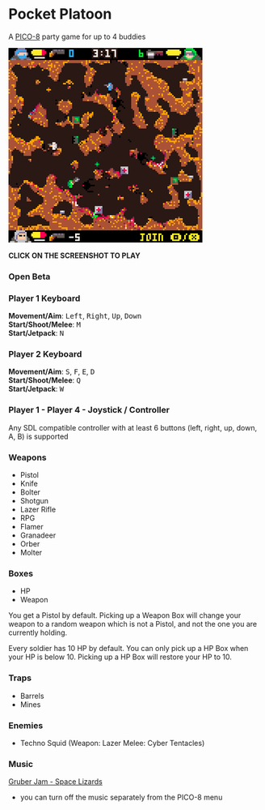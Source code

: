 # Pocket Platoon
A [PICO-8](https://www.lexaloffle.com/pico-8.php) party game for up to 4 buddies  

[<img src="screenshot.png">](https://donbattery.github.io/pocket_platoon/)  

**CLICK ON THE SCREENSHOT TO PLAY**  

### Open Beta

### Player 1 Keyboard
**Movement/Aim**: <kbd>Left</kbd>, <kbd>Right</kbd>, <kbd>Up</kbd>, <kbd>Down</kbd>  
**Start/Shoot/Melee**: <kbd>M</kbd>  
**Start/Jetpack**: <kbd>N</kbd>  

### Player 2 Keyboard
**Movement/Aim**:  <kbd>S</kbd>, <kbd>F</kbd>, <kbd>E</kbd>, <kbd>D</kbd>  
**Start/Shoot/Melee**: <kbd>Q</kbd>  
**Start/Jetpack**: <kbd>W</kbd>  

### Player 1 - Player 4 - Joystick / Controller

Any SDL compatible controller with at least 6 buttons (left, right, up, down, A, B) is supported

### Weapons  
- Pistol 
- Knife
- Bolter
- Shotgun
- Lazer Rifle
- RPG
- Flamer
- Granadeer
- Orber
- Molter

### Boxes 
- HP
- Weapon  

You get a Pistol by default. Picking up a Weapon Box will change your weapon to a random weapon which is not a Pistol, and not the one you are currently holding.  

Every soldier has 10 HP by default. You can only pick up a HP Box when your HP is below 10. Picking up a HP Box will restore your HP to 10.

### Traps  

- Barrels  
- Mines  

### Enemies  
- Techno Squid (Weapon: Lazer Melee: Cyber Tentacles)

### Music
[Gruber Jam - Space Lizards](https://www.lexaloffle.com/bbs/?tid=52127)

- you can turn off the music separately from the PICO-8 menu